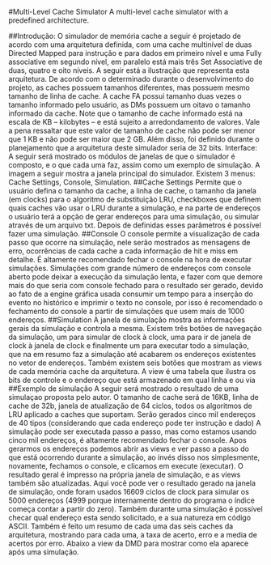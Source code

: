 #Multi-Level Cache Simulator
A multi-level cache simulator with a predefined architecture.

##Introdução:
O simulador de memória cache a seguir é projetado de acordo com uma arquitetura definida,
com uma cache multinível de duas Directed Mapped para instrução e para dados em primeiro nível
e uma Fully associative em segundo nível, em paralelo está mais três Set Associative de duas,
quatro e oito níveis.
A seguir está a ilustração que representa esta arquitetura.
De acordo com o determinado durante o desenvolvimento do projeto, as caches possuem
tamanhos diferentes, mas possuem mesmo tamanho de linha de cache. A cache FA possui tamanho
duas vezes o tamanho informado pelo usuário, as DMs possuem um oitavo o tamanho informado da
cache.
Note que o tamanho de cache informado está na escala de KB – kilobytes – e está sujeito a
arredondamento de valores. Vale a pena ressaltar que este valor de tamanho de cache não pode ser
menor que 1 KB e não pode ser maior que 2 GB. Além disso, foi definido durante o planejamento
que a arquitetura deste simulador seria de 32 bits.
Interface:
A seguir será mostrado os módulos de janelas de que o simulador é composto, e o que cada
uma faz, assim como um exemplo de simulação.
A imagem a seguir mostra a janela principal do simulador. Existem 3 menus: Cache
Settings, Console, Simulation.
##Cache Settings
Permite que o usuário defina o tamanho da cache, a linha de cache, o
tamanho da janela (em clocks) para o algoritmo de substituição LRU,
checkboxes que definem quais caches vão usar o LRU durante a
simulação, e na parte de endereços o usuário terá a opção de gerar
endereços para uma simulação, ou simular através de um arquivo txt.
Depois de definidas esses parâmetros é possível fazer uma
simulação.
##Console
O console permite a visualização de cada passo que ocorre na simulação, nele serão
mostrados as mensagens de erro, ocorrências de cada cache a cada informação de hit e miss em
detalhe.
É altamente recomendado fechar o console na hora de executar simulações. Simulações
com grande número de endereços com console aberto pode deixar a execução da simulação lenta, e
fazer com que demore mais do que seria com console fechado para o resultado ser gerado, devido
ao fato de a engine gráfica usada consumir um tempo para a inserção do evento no histórico e
imprimir o texto no console, por isso é recomendado o fechamento do console a partir de
simulações que usem mais de 1000 endereços.
##Simulation
A janela de simulação mostra as
informações gerais da simulação e controla a
mesma. Existem três botões de navegação da
simulação, um para simular de clock à clock, uma
para ir de janela de clock à janela de clock e
finalmente um para executar todo a simulação, que
na em resumo faz a simulação até acabarem os
endereços existentes no vetor de endereços.
Também existem seis botões que mostram
as views de cada memória cache da arquitetura. A
view é uma tabela que ilustra os bits de controle e
o endereço que está armazenado em qual linha e
ou via
##Exemplo de simulação
A seguir será mostrado o resultado de uma simulaçao proposta pelo autor.
O tamanho de cache será de 16KB, linha de cache de 32b, janela de atualização de
64 ciclos, todos os algoritmos de LRU aplicado a caches que suportam. Serão
gerados cinco mil endereços de 40 tipos (considerando que cada endereço pode ter
instrução e dado)
A simulação pode ser executada passo a passo, mas como estamos usando cinco mil
endereços, é altamente recomendado fechar o console. Apos gerarmos os endereços podemos
abrir as views e ver passo a passo do que está ocorrendo durante a simulação, ao invés disso nos
simplesmente, novamente, fechamos o console, e clicamos em execute (executar). O resultado geral
é impresso na própria janela de simulação, e as views também são atualizadas.
Aqui você pode ver o resultado gerado na janela de simulação, onde foram usados 16609
ciclos de clock para simular os 5000 endereços (4999
porque internamente dentro do programa o índice começa
contar a partir do zero). Também durante uma simulação é
possível checar qual endereço esta sendo solicitado, e a sua
natureza em código ASCII.
Também é feito um resumo de cada uma das seis
caches da arquitetura, mostrando para cada uma, a taxa de
acerto, erro e a media de acertos por erro. Abaixo a view da
DMD para mostrar como ela aparece após uma simulação.